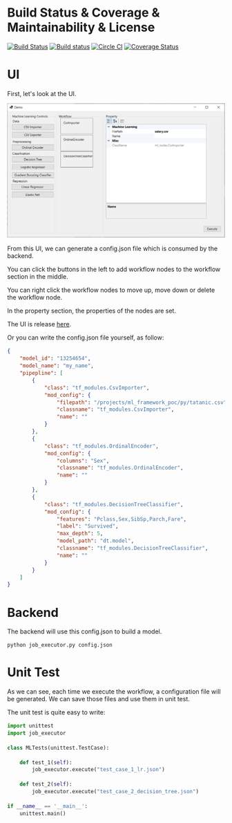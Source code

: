 # Build Status & Coverage & Maintainability & License

[![Build Status](https://travis-ci.org/EricWebsmith/ml_framework_poc.svg?branch=master)](https://travis-ci.org/EricWebsmith/ml_framework_poc)
[![Build status](https://ci.appveyor.com/api/projects/status/oyn44afaq6amw3w9?svg=true)](https://ci.appveyor.com/project/juwikuang/ml-framework-poc)
[![Circle CI](https://circleci.com/gh/EricWebsmith/ml_framework_poc.svg?style=svg)](https://circleci.com/gh/EricWebsmith/ml_framework_poc)
[![Coverage Status](https://coveralls.io/repos/github/EricWebsmith/ml_framework_poc/badge.svg?branch=master)](https://coveralls.io/github/EricWebsmith/ml_framework_poc?branch=master)

# UI

First, let's look at the UI.

![ui](images/ui.png)

From this UI, we can generate a config.json file which is consumed by the backend.



You can click the buttons in the left to add workflow nodes to the workflow section in the middle.



You can right click the workflow nodes to move up, move down or delete the workflow node.



In the property section, the properties of the nodes are set.



The UI is release [here](https://github.com/EricWebsmith/ml_framework_poc/releases/tag/1).

Or you can write the config.json file yourself, as follow:

```json
{
    "model_id": "13254654", 
    "model_name": "my_name", 
    "pipepline": [
        {
            "class": "tf_modules.CsvImporter", 
            "mod_config": {
                "filepath": "/projects/ml_framework_poc/py/tatanic.csv", 
                "classname": "tf_modules.CsvImporter", 
                "name": ""
            }
        }, 
        {
            "class": "tf_modules.OrdinalEncoder", 
            "mod_config": {
                "columns": "Sex", 
                "classname": "tf_modules.OrdinalEncoder", 
                "name": ""
            }
        }, 
        {
            "class": "tf_modules.DecisionTreeClassifier", 
            "mod_config": {
                "features": "Pclass,Sex,SibSp,Parch,Fare", 
                "label": "Survived", 
                "max_depth": 5, 
                "model_path": "dt.model", 
                "classname": "tf_modules.DecisionTreeClassifier", 
                "name": ""
            }
        }
    ]
}
```



# Backend

The backend will use this config.json to build a model.



```pyhton
python job_executor.py config.json
```



# Unit Test

As we can see, each time we execute the workflow, a configuration file will be generated. We can save those files and use them in unit test. 



The unit test is quite easy to write:



```python 
import unittest
import job_executor

class MLTests(unittest.TestCase):

    def test_1(self):
        job_executor.execute("test_case_1_lr.json")

    def test_2(self):
        job_executor.execute("test_case_2_decision_tree.json")

if __name__ == '__main__':
    unittest.main()
```

